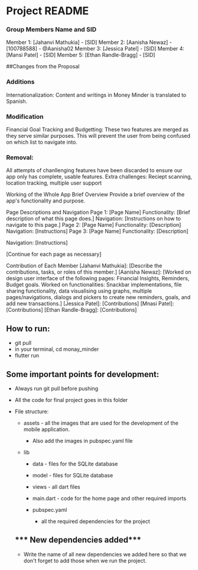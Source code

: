 # Project README

### Group Members Name and SID
Member 1: [Jahanvi Mathukia] - [SID]
Member 2: [Aanisha Newaz] - [100788588] - @Aanisha02
Member 3: [Jessica Patel] - [SID]
Member 4: [Mansi Patel] - [SID]
Member 5: [Ethan Randle-Bragg] - [SID]

##Changes from the Proposal
### Additions
Internationalization: Content and writings in Money Minder is translated to Spanish.
### Modification
Financial Goal Tracking and Budgetting: These two features are merged as they serve similar purposes. This will prevent the user from being confused on which list to navigate into.

### Removal:
All attempts of chanllenging features have been discarded to ensure our app only has complete, usable features.
Extra challenges: Reciept scanning, location tracking, multiple user support

Working of the Whole App
Brief Overview
Provide a brief overview of the app's functionality and purpose.

Page Descriptions and Navigation
Page 1: [Page Name]
Functionality: [Brief description of what this page does.]
Navigation: [Instructions on how to navigate to this page.]
Page 2: [Page Name]
Functionality: [Description]
Navigation: [Instructions]
Page 3: [Page Name]
Functionality: [Description]

Navigation: [Instructions]

[Continue for each page as necessary]

Contribution of Each Member
[Jahanvi Mathukia]: [Describe the contributions, tasks, or roles of this member.]
[Aanisha Newaz]: [Worked on design user interface of the following pages: Financial Insights, Reminders, Budget goals. Worked on functionalities: Snackbar implementations, file sharing functionality, data visualising using graphs, multiple pages/navigations, dialogs and pickers to create new reminders, goals, and add new transactions.]
[Jessica Patel]: [Contributions]
[Mnasi Patel]: [Contributions]
[Ethan Randle-Bragg]: [Contributions]

## How to run:
- git pull
- in your terminal, cd monay_minder
- flutter run      

## Some important points for development:

- Always run git pull before pushing
- All the code for final project goes in this folder
- File structure:
     - assets - all the images that are used for the development of the mobile application.
       - Also add the images in pubspec.yaml file
    
    - lib
         - data - files for the SQLite database
         - model - files for SQLite database
         - views - all dart files
         - main.dart - code for the home page and other required imports

      - pubspec.yaml
          - all the required dependencies for the project
       
  ## *** New dependencies added***

  - Write the name of all new dependencies we added here so that we don't forget to add those when we run the project.

